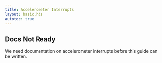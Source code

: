 ```yaml
---
title: Accelerometer Interrupts
layout: basic.hbs
autotoc: true
---
```


## Docs Not Ready

We need documentation on accelerometer interrupts before this guide can be written.
